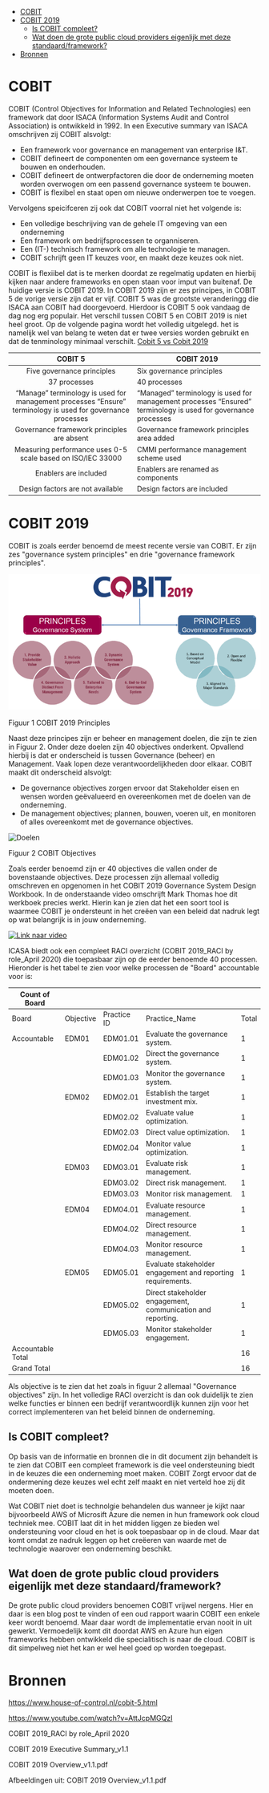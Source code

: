 
- [COBIT](#cobit)
- [COBIT 2019](#cobit-2019)
  - [Is COBIT compleet?](#is-cobit-compleet)
  - [Wat doen de grote public cloud providers eigenlijk met deze standaard/framework?](#wat-doen-de-grote-public-cloud-providers-eigenlijk-met-deze-standaardframework)
- [Bronnen](#bronnen)

# COBIT
COBIT (Control Objectives for Information and Related Technologies) een framework dat door ISACA (Information Systems Audit and Control Association) is ontwikkeld in 1992. In een Executive summary van ISACA omschrijven zij COBIT alsvolgt:
 -  Een framework voor governance en management van enterprise I&T.
 -  COBIT defineert de componenten om een governance systeem te bouwen en onderhouden.
 -  COBIT defineert de ontwerpfactoren die door de onderneming moeten worden overwogen om een passend governance systeem te bouwen.
 -  COBIT is flexibel en staat open om nieuwe onderwerpen toe te voegen.

Vervolgens speicifceren zij ook dat COBIT voorral niet het volgende is:
- Een volledige beschrijving van de gehele IT omgeving van een onderneming
- Een framework om bedrijfsprocessen te organniseren.
- Een (IT-) technisch framework om alle technologie te managen.
- COBIT schrijft geen IT keuzes voor, en maakt deze keuzes ook niet.

COBIT is flexiibel dat is te merken doordat ze regelmatig updaten en hierbij kijken naar andere frameworks en open staan voor imput van buitenaf. De huidige versie is COBIT 2019. In COBIT 2019 zijn er zes principes, in COBIT 5 de vorige versie zijn dat er vijf. COBIT 5 was de grootste veranderingg die ISACA aan COBIT had doorgevoerd. Hierdoor is COBIT 5 ook vandaag de dag nog erg populair. Het verschil tussen COBIT 5 en COBIT 2019 is niet heel groot. Op de volgende pagina wordt het volledig uitgelegd. het is namelijk wel van belang te weten dat er twee versies worden gebruikt en dat de tenminology minimaal verschilt. [Cobit 5 vs Cobit 2019](https://www.isaca.org/resources/news-and-trends/industry-news/2020/cobit-2019-and-cobit-5-comparison)

|                                                          COBIT 5                                                          |               COBIT 2019                                                                                                     |
|:-------------------------------------------------------------------------------------------------------------------------:|------------------------------------------------------------------------------------------------------------------------------|
|               Five governance principles                                                                                  |               Six governance principles                                                                                      |
|               37 processes                                                                                                |               40 processes                                                                                                   |
|               “Manage” terminology is used for management processes “Ensure” terminology is used for governance processes |               “Managed” terminology is used for management processes  “Ensured” terminology is used for governance processes |
|               Governance framework principles are absent                                                                  |               Governance framework principles area added                                                                     |
|               Measuring performance uses 0-5 scale based on ISO/IEC 33000                                                 |               CMMI performance management scheme used                                                                        |
|               Enablers are included                                                                                       |               Enablers are renamed as components                                                                             |
|               Design factors are not available                                                                            |               Design factors are included                                                                                    |

# COBIT 2019
COBIT is zoals eerder benoemd de meest recente versie van COBIT. Er zijn zes "governance system principles" en drie "governance framework principles".

![COBIT 2019 Principles](cobitprinciples.webp)

Figuur 1 COBIT 2019 Principles

Naast deze principes zijn er beheer en management doelen, die zijn te zien in Figuur 2. Onder deze doelen zijn 40 objectives onderkent. Opvallend hierbij is dat er onderscheid is tussen Governance (beheer) en Management. Vaak lopen deze verantwoordelijkheden door elkaar. COBIT maakt dit onderscheid alsvolgt: 
- De governance objectives zorgen ervoor dat Stakeholder eisen en wensen worden geëvalueerd en overeenkomen met de doelen van de onderneming.
- De management objectives; plannen, bouwen, voeren uit, en monitoren of alles overeenkomt met de governance objectives.

![Doelen](https://www.isaca.org/-/media/images/isacadp/project/isaca/articles/cobit-focus/2020/27-april-2.jpg?la=en&hash=AE6AAD784DB39B4CF09E992830CD94A6B0229397)

Figuur 2 COBIT Objectives

Zoals eerder benoemd zijn er 40 objectives die vallen onder de bovenstaande objectives. Deze processen zijn allemaal volledig omschreven en opgenomen in het COBIT 2019 Governance System Design Workbook. In de onderstaande video omschrijft Mark Thomas hoe dit werkboek precies werkt. Hierin kan je zien dat het een soort tool is waarmee COBIT je ondersteunt in het creëen van een beleid dat nadruk legt op wat belangrijk is in jouw onderneming.

[![Link naar video](https://img.youtube.com/vi/AttJcpMGQzI/0.jpg)](https://www.youtube.com/watch?v=AttJcpMGQzI)


ICASA biedt ook een compleet RACI overzicht (COBIT 2019_RACI by role_April 2020) die toepasbaar zijn op de eerder benoemde 40 processen. Hieronder is het tabel te zien voor welke processen de "Board" accountable voor is:

| Count of Board      |           |             |                                                             |       |
|---------------------|-----------|-------------|-------------------------------------------------------------|-------|
| Board               | Objective | Practice ID | Practice_Name                                               | Total |
| Accountable         | EDM01     | EDM01.01    | Evaluate the governance system.                             | 1     |
|                     |           | EDM01.02    | Direct the governance system.                               | 1     |
|                     |           | EDM01.03    | Monitor the governance system.                              | 1     |
|                     | EDM02     | EDM02.01    | Establish the target investment mix.                        | 1     |
|                     |           | EDM02.02    | Evaluate value optimization.                                | 1     |
|                     |           | EDM02.03    | Direct value optimization.                                  | 1     |
|                     |           | EDM02.04    | Monitor value optimization.                                 | 1     |
|                     | EDM03     | EDM03.01    | Evaluate risk management.                                   | 1     |
|                     |           | EDM03.02    | Direct risk management.                                     | 1     |
|                     |           | EDM03.03    | Monitor risk management.                                    | 1     |
|                     | EDM04     | EDM04.01    | Evaluate resource management.                               | 1     |
|                     |           | EDM04.02    | Direct resource management.                                 | 1     |
|                     |           | EDM04.03    | Monitor resource management.                                | 1     |
|                     | EDM05     | EDM05.01    | Evaluate stakeholder engagement and reporting requirements. | 1     |
|                     |           | EDM05.02    | Direct stakeholder engagement, communication and reporting. | 1     |
|                     |           | EDM05.03    | Monitor stakeholder engagement.                             | 1     |
| Accountable   Total |           |             |                                                             | 16    |
| Grand   Total       |           |             |                                                             | 16    |

Als objective is te zien dat het zoals in figuur 2 allemaal "Governance objectives" zijn. In het volledige RACI overzicht is dan ook duidelijk te zien welke functies er binnen een bedrijf verantwoordlijk kunnen zijn voor het correct implementeren van het beleid binnen de onderneming.


## Is COBIT compleet?

Op basis van de informatie en bronnen die in dit document zijn behandelt is te zien dat COBIT een compleet framework is die veel ondersteuning biedt in de keuzes die een onderneming moet maken. COBIT Zorgt ervoor dat de ondermening deze keuzes wel echt zelf maakt en niet verteld hoe zij dit moeten doen.

Wat COBIT niet doet is technolgie behandelen dus wanneer je kijkt naar bijvoorbeeld AWS of Microsift Azure die nemen in hun framework ook cloud techniek mee. COBIT laat dit in het midden liggen ze bieden wel ondersteuning voor cloud en het is ook toepasbaar op in de cloud. Maar dat komt omdat ze nadruk leggen op het creëeren van waarde met de technologie waarover een onderneming beschikt.

## Wat doen de grote public cloud providers eigenlijk met deze standaard/framework?
De grote public cloud providers benoemen COBIT vrijwel nergens. Hier en daar is een blog post te vinden of een oud rapport waarin COBIT een enkele keer wordt benoemd. Maar daar wordt de implementatie ervan nooit in uit gewerkt. Vermoedelijk komt dit doordat AWS en Azure hun eigen frameworks hebben ontwikkeld die specialitisch is naar de cloud. COBIT is dit simpelweg niet het kan er wel heel goed op worden toegepast.

# Bronnen
https://www.house-of-control.nl/cobit-5.html

https://www.youtube.com/watch?v=AttJcpMGQzI

COBIT 2019_RACI by role_April 2020

COBIT 2019 Executive Summary_v1.1 

COBIT 2019 Overview_v1.1.pdf

Afbeeldingen uit:
COBIT 2019 Overview_v1.1.pdf
